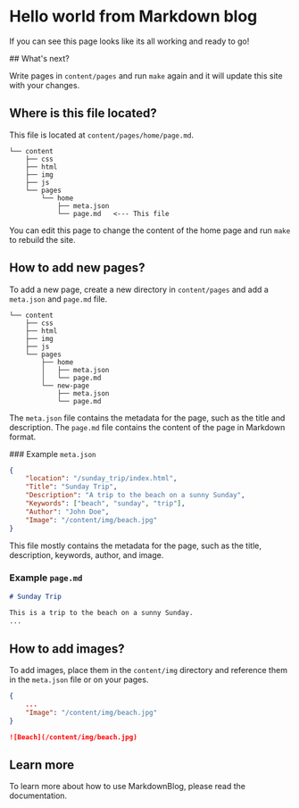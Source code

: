 # Hello world from Markdown blog


If you can see this page looks like its all working and ready to go!

## What's next?

Write pages in `content/pages` and run `make` again and it will update this site with your changes.

## Where is this file located?

This file is located at `content/pages/home/page.md`.

```
└── content
    ├── css
    ├── html
    ├── img
    ├── js
    └── pages
        └── home
            ├── meta.json
            └── page.md   <--- This file
```

You can edit this page to change the content of the home page and run `make` to rebuild the site.

## How to add new pages?

To add a new page, create a new directory in `content/pages` and add a `meta.json` and `page.md` file.

```
└── content
    ├── css
    ├── html
    ├── img
    ├── js
    └── pages
        ├── home
        │   ├── meta.json
        │   └── page.md
        └── new-page
            ├── meta.json
            └── page.md
```

The `meta.json` file contains the metadata for the page, such as the title and description. The `page.md` file contains the content of the page in Markdown format.

### Example `meta.json`

```json
{
    "location": "/sunday_trip/index.html",
    "Title": "Sunday Trip",
    "Description": "A trip to the beach on a sunny Sunday",
    "Keywords": ["beach", "sunday", "trip"],
    "Author": "John Doe",
    "Image": "/content/img/beach.jpg"
}
```

This file mostly contains the metadata for the page, such as the title, description, keywords, author, and image.

### Example `page.md`

```markdown
# Sunday Trip

This is a trip to the beach on a sunny Sunday.
...
```

## How to add images?

To add images, place them in the `content/img` directory and reference them in the `meta.json` file or on your pages.

```json
{
    ...
    "Image": "/content/img/beach.jpg"
}
```

```markdown
![Beach](/content/img/beach.jpg)
```

## Learn more

To learn more about how to use MarkdownBlog, please read the documentation.